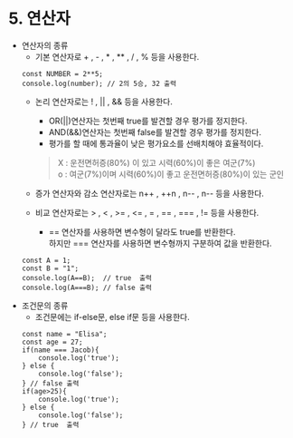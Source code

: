 # **5. 연산자**

* 연산자의 종류
    - 기본 연산자로 + , - , * , ** , / , % 등을 사용한다. 
    ```JS
    const NUMBER = 2**5;
    console.log(number); // 2의 5승, 32 출력
    ```
    - 논리 연산자로는 ! , || , && 등을 사용한다.
        - OR(||)연산자는 첫번째 true를 발견할 경우 평가를 정지한다.
        - AND(&&)연산자는 첫번째 false를 발견할 경우 평가를 정지한다.  
        - 평가를 할 때에 통과율이 낮은 평가요소를 선배치해야 효율적이다.

        > X : 운전면허증(80%) 이 있고 시력(60%)이 좋은 여군(7%)  
        > o : 여군(7%)이며 시력(60%)이 좋고 운전면허증(80%)이 있는 군인
    - 증가 연산자와 감소 연산자로는 n++ , ++n , n-- , n-- 등을 사용한다.
    - 비교 연산자로는 > , < , >= , <= , = , == , === , != 등을 사용한다.
        - == 연산자를 사용하면 변수형이 달라도 true를 반환한다.  
        하지만 === 연산자를 사용하면 변수형까지 구분하여 값을 반환한다.
    ```JS
    const A = 1;
    const B = "1";
    console.log(A==B);  // true  출력
    console.log(A===B); // false 출력 
    ```
* 조건문의 종류
    - 조건문에는 if-else문, else if문 등을 사용한다.
    ```JS
    const name = "Elisa";
    const age = 27;
    if(name === Jacob){
        console.log('true');
    } else {
        console.log('false');
    } // false 출력
    if(age>25){
        console.log('true');
    } else {
        console.log('false');
    } // true  출력
    ```

    